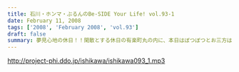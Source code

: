 ```yaml
---
title: 石川・ホンマ・ぶるんのBe-SIDE Your Life! vol.93-1
date: February 11, 2008
tags: ['2008', 'February 2008', 'vol.93']
draft: false
summary: 夢見心地の休日！！閑散とする休日の有楽町丸の内に、本日はぼつぼつとお三方は登場！そんな俺たちゃ夢がある！ドリーーム。NAMAE
---
```


http://project-phi.ddo.jp/ishikawa/ishikawa093_1.mp3